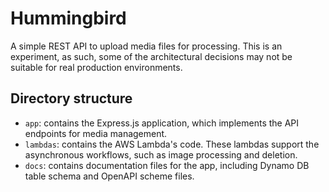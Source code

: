 # Hummingbird

A simple REST API to upload media files for processing. This is an experiment, as such, some of the architectural
decisions may not be suitable for real production environments.

## Directory structure

- `app`: contains the Express.js application, which implements the API endpoints for media management.
- `lambdas`: contains the AWS Lambda's code. These lambdas support the asynchronous workflows, such as image processing
  and deletion.
- `docs`: contains documentation files for the app, including Dynamo DB table schema and OpenAPI scheme files.
